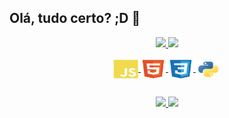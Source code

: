 ## Olá, tudo certo? ;D 🔭


<div align="center">
  <a href="https://github.com/williampscheidt">
  <img height="180em" src="https://github-readme-stats.vercel.app/api?username=williampscheidt&show_icons=true&theme=midnight-purple&include_all_commits=true&count_private=true"/>
  <img height="180em" src="https://github-readme-stats.vercel.app/api/top-langs/?username=williampscheidt&layout=midnight-purple"/>
</div>

<div align="center" style="animation: 3s ease-in 1s 2 reverse both paused slidein;"><br>
  <img align="center" alt="JS" height="30" width="40" src="https://raw.githubusercontent.com/devicons/devicon/master/icons/javascript/javascript-plain.svg">
  <img align="center" alt="HTML" height="30" width="40" src="https://raw.githubusercontent.com/devicons/devicon/master/icons/html5/html5-original.svg">
  <img align="center" alt="CSS" height="30" width="40" src="https://raw.githubusercontent.com/devicons/devicon/master/icons/css3/css3-original.svg">
  <img align="center" alt="PYTHON" height="30" width="40" src="https://raw.githubusercontent.com/devicons/devicon/master/icons/python/python-original.svg">
</div>
  
##
<div align="center">
  <a href="https://wa.me/47991962384"><img src="https://img.shields.io/badge/WhatsApp-25D366?style=for-the-badge&logo=whatsapp&logoColor=white"</a>
  <a href="t.me/williampscheidt1"><img src="https://img.shields.io/badge/Telegram-2CA5E0?style=for-the-badge&logo=telegram&logoColor=white"</a>
</div>
    
    
    

  

